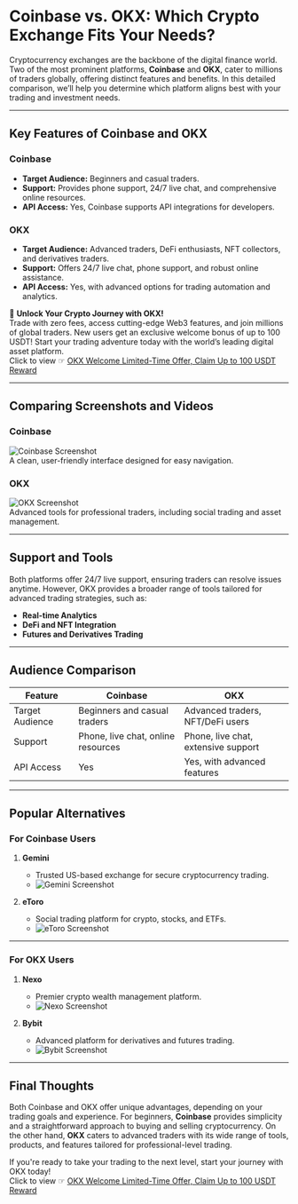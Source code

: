 # Coinbase vs. OKX: Which Crypto Exchange Fits Your Needs?

Cryptocurrency exchanges are the backbone of the digital finance world. Two of the most prominent platforms, **Coinbase** and **OKX**, cater to millions of traders globally, offering distinct features and benefits. In this detailed comparison, we’ll help you determine which platform aligns best with your trading and investment needs.

---

## **Key Features of Coinbase and OKX**

### **Coinbase**
- **Target Audience:** Beginners and casual traders.
- **Support:** Provides phone support, 24/7 live chat, and comprehensive online resources.
- **API Access:** Yes, Coinbase supports API integrations for developers.

### **OKX**
- **Target Audience:** Advanced traders, DeFi enthusiasts, NFT collectors, and derivatives traders.
- **Support:** Offers 24/7 live chat, phone support, and robust online assistance.
- **API Access:** Yes, with advanced options for trading automation and analytics.

🚀 **Unlock Your Crypto Journey with OKX!**  
Trade with zero fees, access cutting-edge Web3 features, and join millions of global traders. New users get an exclusive welcome bonus of up to 100 USDT! Start your trading adventure today with the world’s leading digital asset platform.  
Click to view ☞ [OKX Welcome Limited-Time Offer, Claim Up to 100 USDT Reward](https://bit.ly/OKXe)

---

## **Comparing Screenshots and Videos**

### **Coinbase**
![Coinbase Screenshot](https://a.fsdn.com/con/app/proj/coinbase-exchange.s/screenshots/Screen%20Shot%202020-12-29%20at%2011.46.32%20AM.png)  
A clean, user-friendly interface designed for easy navigation.

### **OKX**
![OKX Screenshot](https://a.fsdn.com/con/app/proj/okex.s/screenshots/1600x900-08015eba.png)  
Advanced tools for professional traders, including social trading and asset management.

---

## **Support and Tools**

Both platforms offer 24/7 live support, ensuring traders can resolve issues anytime. However, OKX provides a broader range of tools tailored for advanced trading strategies, such as:

- **Real-time Analytics**
- **DeFi and NFT Integration**
- **Futures and Derivatives Trading**

---

## **Audience Comparison**

| **Feature**             | **Coinbase**                             | **OKX**                              |
|--------------------------|------------------------------------------|---------------------------------------|
| Target Audience          | Beginners and casual traders            | Advanced traders, NFT/DeFi users      |
| Support                  | Phone, live chat, online resources      | Phone, live chat, extensive support  |
| API Access               | Yes                                     | Yes, with advanced features          |

---

## **Popular Alternatives**

### **For Coinbase Users**
1. **Gemini**  
   - Trusted US-based exchange for secure cryptocurrency trading.
   - ![Gemini Screenshot](https://a.fsdn.com/allura/s/gemini-crypto/icon?1681385394?&w=90)

2. **eToro**  
   - Social trading platform for crypto, stocks, and ETFs.
   - ![eToro Screenshot](https://a.fsdn.com/allura/s/etoro/icon?1734576983?&w=90)

---

### **For OKX Users**
1. **Nexo**  
   - Premier crypto wealth management platform.
   - ![Nexo Screenshot](https://a.fsdn.com/allura/s/nexo/icon?628adf0adb50456ae1804a9838dc6cb6908d0f0c19c476fa0904a0829da8a2bd?&w=90)

2. **Bybit**  
   - Advanced platform for derivatives and futures trading.
   - ![Bybit Screenshot](https://a.fsdn.com/allura/s/bybit/icon?1733562542?&w=90)

---

## **Final Thoughts**

Both Coinbase and OKX offer unique advantages, depending on your trading goals and experience. For beginners, **Coinbase** provides simplicity and a straightforward approach to buying and selling cryptocurrency. On the other hand, **OKX** caters to advanced traders with its wide range of tools, products, and features tailored for professional-level trading.

If you're ready to take your trading to the next level, start your journey with OKX today!  
Click to view ☞ [OKX Welcome Limited-Time Offer, Claim Up to 100 USDT Reward](https://bit.ly/OKXe)
